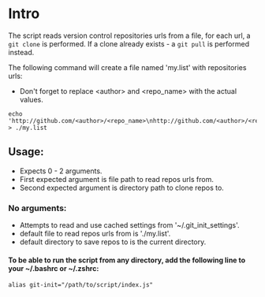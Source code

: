 # Intro

The script reads version control repositories urls from a file,
for each url, a `git clone` is performed.
If a clone already exists - a `git pull` is performed instead.

The following command will create a file named 'my.list' with repositories urls:

- Don't forget to replace \<author\> and \<repo\_name\> with the actual values.

```
echo 'http://github.com/<author>/<repo_name>\nhttp://github.com/<author>/<repo_name>' > ./my.list
```

## Usage:
  - Expects 0 - 2 arguments.
  - First expected argument is file path to read repos urls from.
  - Second expected argument is directory path to clone repos to.

### No arguments:
  - Attempts to read and use cached settings from '~/.git\_init\_settings'.
  - default file to read repos urls from is './my.list'.
  - default directory to save repos to is the current directory.

#### To be able to run the script from any directory, add the following line to your ~/.bashrc or ~/.zshrc:

```
alias git-init="/path/to/script/index.js"
```
